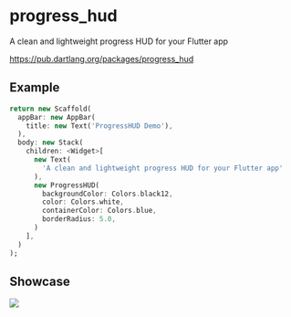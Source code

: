 # progress_hud

A clean and lightweight progress HUD for your Flutter app

https://pub.dartlang.org/packages/progress_hud

## Example
```dart
return new Scaffold(
  appBar: new AppBar(
    title: new Text('ProgressHUD Demo'),
  ),
  body: new Stack(
    children: <Widget>[
      new Text(
        'A clean and lightweight progress HUD for your Flutter app'
      ),
      new ProgressHUD(
        backgroundColor: Colors.black12,
        color: Colors.white,
        containerColor: Colors.blue,
        borderRadius: 5.0,
      )
    ],
  )
);
```

## Showcase

![](https://github.com/rcpassos/progress_hud/blob/master/progress_hud.gif)
